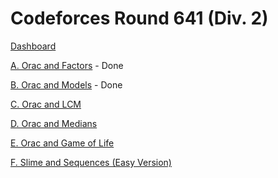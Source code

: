 # Codeforces Round 641 (Div. 2)

[Dashboard](https://codeforces.com/contest/1350)

[A. Orac and Factors](https://codeforces.com/contest/1350/problem/A) - Done

[B. Orac and Models](https://codeforces.com/contest/1350/problem/B) - Done

[C. Orac and LCM](https://codeforces.com/contest/1350/problem/C)

[D. Orac and Medians](https://codeforces.com/contest/1350/problem/D)

[E. Orac and Game of Life](https://codeforces.com/contest/1350/problem/E)

[F. Slime and Sequences (Easy Version)](https://codeforces.com/contest/1350/problem/F)
